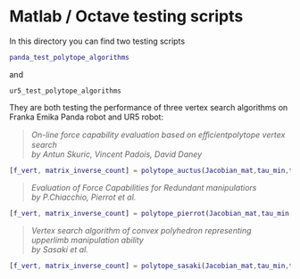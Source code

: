 # Matlab / Octave testing scripts

In this directory you can find two testing scripts
```matlab
panda_test_polytope_algorithms
``` 
and 
```
ur5_test_polytope_algorithms
```

They are both testing the performance of three vertex search algorithms on Franka Emika Panda robot and UR5 robot:

> *On-line force capability evaluation based on eﬀicientpolytope vertex search <br> by Antun Skuric, Vincent Padois, David Daney*
```matlab
[f_vert, matrix_inverse_count] = polytope_auctus(Jacobian_mat,tau_min,tau_max);
```

> *Evaluation of Force Capabilities for Redundant manipulatiors <br> by
P.Chiacchio, Pierrot et al.*
```matlab
[f_vert, matrix_inverse_count] = polytope_pierrot(Jacobian_mat,tau_min,tau_max);
```

> *Vertex search algorithm of convex polyhedron representing upperlimb manipulation ability  <br> by Sasaki et al.*
```matlab
[f_vert, matrix_inverse_count] = polytope_sasaki(Jacobian_mat,tau_min,tau_max);
```
